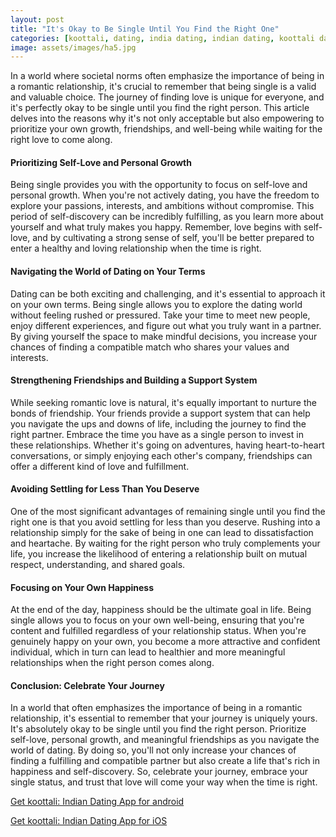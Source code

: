 ```yaml
---
layout: post
title: "It's Okay to Be Single Until You Find the Right One"
categories: [koottali, dating, india dating, indian dating, koottali dating app]
image: assets/images/ha5.jpg
---
```


In a world where societal norms often emphasize the importance of being in a romantic relationship, it's crucial to remember that being single is a valid and valuable choice. The journey of finding love is unique for everyone, and it's perfectly okay to be single until you find the right person. This article delves into the reasons why it's not only acceptable but also empowering to prioritize your own growth, friendships, and well-being while waiting for the right love to come along.

#### Prioritizing Self-Love and Personal Growth

Being single provides you with the opportunity to focus on self-love and personal growth. When you're not actively dating, you have the freedom to explore your passions, interests, and ambitions without compromise. This period of self-discovery can be incredibly fulfilling, as you learn more about yourself and what truly makes you happy. Remember, love begins with self-love, and by cultivating a strong sense of self, you'll be better prepared to enter a healthy and loving relationship when the time is right.

#### Navigating the World of Dating on Your Terms

Dating can be both exciting and challenging, and it's essential to approach it on your own terms. Being single allows you to explore the dating world without feeling rushed or pressured. Take your time to meet new people, enjoy different experiences, and figure out what you truly want in a partner. By giving yourself the space to make mindful decisions, you increase your chances of finding a compatible match who shares your values and interests.

#### Strengthening Friendships and Building a Support System

While seeking romantic love is natural, it's equally important to nurture the bonds of friendship. Your friends provide a support system that can help you navigate the ups and downs of life, including the journey to find the right partner. Embrace the time you have as a single person to invest in these relationships. Whether it's going on adventures, having heart-to-heart conversations, or simply enjoying each other's company, friendships can offer a different kind of love and fulfillment.

#### Avoiding Settling for Less Than You Deserve

One of the most significant advantages of remaining single until you find the right one is that you avoid settling for less than you deserve. Rushing into a relationship simply for the sake of being in one can lead to dissatisfaction and heartache. By waiting for the right person who truly complements your life, you increase the likelihood of entering a relationship built on mutual respect, understanding, and shared goals.

#### Focusing on Your Own Happiness

At the end of the day, happiness should be the ultimate goal in life. Being single allows you to focus on your own well-being, ensuring that you're content and fulfilled regardless of your relationship status. When you're genuinely happy on your own, you become a more attractive and confident individual, which in turn can lead to healthier and more meaningful relationships when the right person comes along.

#### Conclusion: Celebrate Your Journey

In a world that often emphasizes the importance of being in a romantic relationship, it's essential to remember that your journey is uniquely yours. It's absolutely okay to be single until you find the right person. Prioritize self-love, personal growth, and meaningful friendships as you navigate the world of dating. By doing so, you'll not only increase your chances of finding a fulfilling and compatible partner but also create a life that's rich in happiness and self-discovery. So, celebrate your journey, embrace your single status, and trust that love will come your way when the time is right.

[Get koottali: Indian Dating App for android](https://play.google.com/store/apps/details?id=com.koottali.app&hl=en_IN&gl=US)

[Get koottali: Indian Dating App for iOS](https://apps.apple.com/us/app/koottali-connect-with-mallus/id6448742453)

